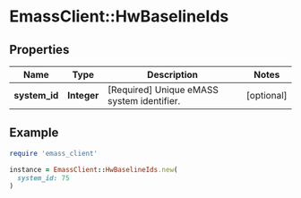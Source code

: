 # EmassClient::HwBaselineIds

## Properties

| Name | Type | Description | Notes |
| ---- | ---- | ----------- | ----- |
| **system_id** | **Integer** | [Required] Unique eMASS system identifier. | [optional] |

## Example

```ruby
require 'emass_client'

instance = EmassClient::HwBaselineIds.new(
  system_id: 75
)
```

